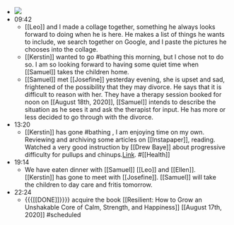 - ![](https://firebasestorage.googleapis.com/v0/b/firescript-577a2.appspot.com/o/imgs%2Fapp%2FDavidsroam%2FCxH4GVNgie.png?alt=media&token=06986022-a2d5-4e32-8036-ebdc54bb65e7)
- 09:42
    - [[Leo]] and I made a collage together, something he always looks forward to doing when he is here. He makes a list of things he wants to include, we search together on Google, and I paste the pictures he chooses into the collage.
    - [[Kerstin]] wanted to go #bathing this morning, but I chose not to do so. I am so   looking forward to having some quiet time when [[Samuel]] takes the children home. 
    - [[Samuel]] met [[Josefine]] yesterday evening, she is upset and sad, frightened of the possibility that they may divorce. He says that it is difficult to reason with her. They have a therapy session booked for noon on [[August 18th, 2020]], [[Samuel]] intends to describe the situation as he sees it and ask the therapist for input. He has more or less decided to go through with the divorce.
- 13:20
    - [[Kerstin]] has gone #bathing , I am enjoying time on my own. Reviewing and archiving some articles on [[Instapaper]], reading. Watched a very good instruction by [[Drew Baye]] about progressive difficulty for pullups and chinups.[Link](https://youtu.be/2AKLXc5F-kQ). #[[Health]]
- 19:14
    - We have eaten dinner with [[Samuel]] [[Leo]] and [[Ellen]]. [[Kerstin]] has gone to meet with [[Josefine]]. [[Samuel]] will take the children to day care and fritis tomorrow.
- 22:24
    - {{{[[DONE]]}}}} acquire the book [[Resilient: How to Grow an Unshakable Core of Calm, Strength, and Happiness]] [[August 17th, 2020]] #scheduled
